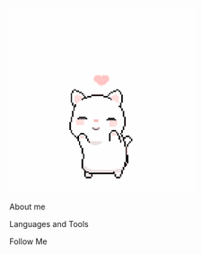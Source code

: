 ![Header](https://github.com/Awellee/Awellee/blob/main/assets/Header.gif)

About me

Languages and Tools

Follow Me